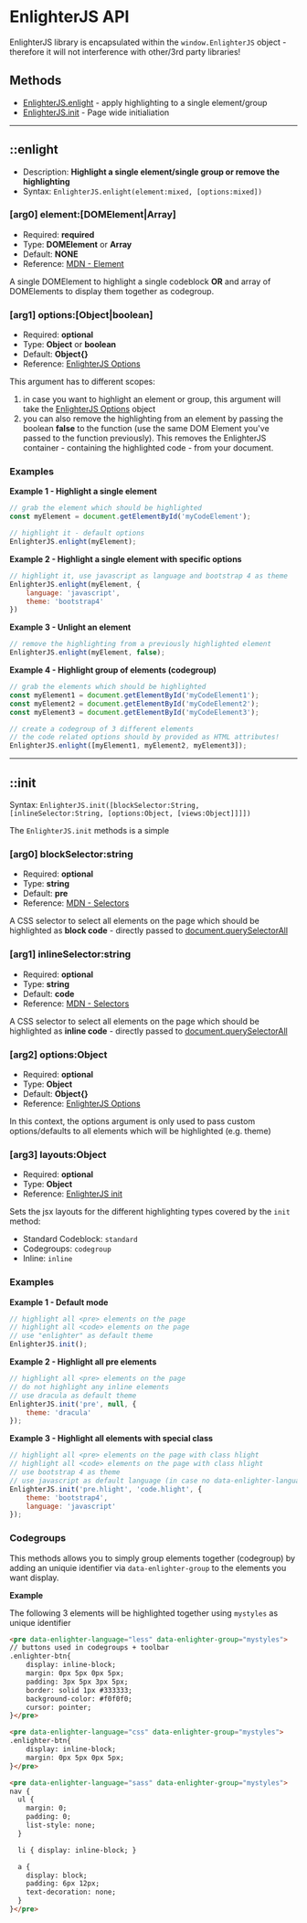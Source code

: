 EnlighterJS API
=====================================

EnlighterJS library is encapsulated within the `window.EnlighterJS` object - therefore it will not interference with other/3rd party libraries!

## Methods ##

* [EnlighterJS.enlight](#enlighter) - apply highlighting to a single element/group
* [EnlighterJS.init](#init) - Page wide initialiation

--------------------------------------

## ::enlight ##

* Description: **Highlight a single element/single group or remove the highlighting**
* Syntax: `EnlighterJS.enlight(element:mixed, [options:mixed])`

### [arg0] element:[DOMElement|Array<DOMElement>] ###

* Required: **required**
* Type: **DOMElement** or **Array<DOMElement>**
* Default: **NONE**
* Reference: [MDN - Element](https://developer.mozilla.org/de/docs/Web/API/Element)

A single DOMElement to highlight a single codeblock **OR** and array of DOMElements to display them together as codegroup.

### [arg1] options:[Object|boolean] ###

* Required: **optional**
* Type: **Object** or **boolean**
* Default: **Object{}**
* Reference: [EnlighterJS Options](Options.md)

This argument has to different scopes:

1. in case you want to highlight an element or group, this argument will take the [EnlighterJS Options](Options.md) object
2. you can also remove the highlighting from an element by passing the boolean **false** to the function (use the same DOM Element you've passed to the function previously). This removes the EnlighterJS container - containing the highlighted code - from your document.

### Examples ###

**Example 1 - Highlight a single element**

```js
// grab the element which should be highlighted
const myElement = document.getElementById('myCodeElement');

// highlight it - default options
EnlighterJS.enlight(myElement);
```

**Example 2 - Highlight a single element with specific options**

```js
// highlight it, use javascript as language and bootstrap 4 as theme
EnlighterJS.enlight(myElement, {
    language: 'javascript',
    theme: 'bootstrap4'
})
```

**Example 3 - Unlight an element**

```js
// remove the highlighting from a previously highlighted element
EnlighterJS.enlight(myElement, false);
```

**Example 4 - Highlight group of elements (codegroup)**

```js
// grab the elements which should be highlighted
const myElement1 = document.getElementById('myCodeElement1');
const myElement2 = document.getElementById('myCodeElement2');
const myElement3 = document.getElementById('myCodeElement3');

// create a codegroup of 3 different elements
// the code related options should by provided as HTML attributes!
EnlighterJS.enlight([myElement1, myElement2, myElement3]);
```

--------------------------------------

## ::init ##

Syntax: `EnlighterJS.init([blockSelector:String, [inlineSelector:String, [options:Object, [views:Object]]]])`

The `EnlighterJS.init` methods is a simple

### [arg0] blockSelector:string ###

* Required: **optional**
* Type: **string**
* Default: **pre**
* Reference: [MDN - Selectors](https://developer.mozilla.org/en-US/docs/Learn/CSS/Introduction_to_CSS/Selectors)

A CSS selector to select all elements on the page which should be highlighted as **block code** - directly passed to [document.querySelectorAll](https://developer.mozilla.org/de/docs/Web/API/Document/querySelectorAll)

### [arg1] inlineSelector:string ###

* Required: **optional**
* Type: **string**
* Default: **code**
* Reference: [MDN - Selectors](https://developer.mozilla.org/en-US/docs/Learn/CSS/Introduction_to_CSS/Selectors)

A CSS selector to select all elements on the page which should be highlighted as **inline code** - directly passed to [document.querySelectorAll](https://developer.mozilla.org/de/docs/Web/API/Document/querySelectorAll)

### [arg2] options:Object ###

* Required: **optional**
* Type: **Object**
* Default: **Object{}**
* Reference: [EnlighterJS Options](Options.md)

In this context, the options argument is only used to pass custom options/defaults to all elements which will be highlighted (e.g. theme)

### [arg3] layouts:Object ###

* Required: **optional**
* Type: **Object**
* Reference: [EnlighterJS init](Options.md)

Sets the jsx layouts for the different highlighting types covered by the `init` method:

* Standard Codeblock: `standard`
* Codegroups: `codegroup`
* Inline: `inline`


### Examples ###

**Example 1 - Default mode**

```js
// highlight all <pre> elements on the page
// highlight all <code> elements on the page
// use "enlighter" as default theme
EnlighterJS.init();
```

**Example 2 - Highlight all pre elements**

```js
// highlight all <pre> elements on the page
// do not highlight any inline elements
// use dracula as default theme
EnlighterJS.init('pre', null, {
    theme: 'dracula'
});
```

**Example 3 - Highlight all elements with special class**

```js
// highlight all <pre> elements on the page with class hlight
// highlight all <code> elements on the page with class hlight
// use bootstrap 4 as theme
// use javascript as default language (in case no data-enlighter-language attribute has been set)
EnlighterJS.init('pre.hlight', 'code.hlight', {
    theme: 'bootstrap4',
    language: 'javascript'
});
```

### Codegroups ###

This methods allows you to simply group elements together (codegroup) by adding an uniquie identifier via `data-enlighter-group` to the elements you want display.

**Example**

The following 3 elements will be highlighted together using `mystyles` as unique identifier

```html
<pre data-enlighter-language="less" data-enlighter-group="mystyles">
// buttons used in codegroups + toolbar
.enlighter-btn{
    display: inline-block;
    margin: 0px 5px 0px 5px;
    padding: 3px 5px 3px 5px;
    border: solid 1px #333333;
    background-color: #f0f0f0;
    cursor: pointer;
}</pre>

<pre data-enlighter-language="css" data-enlighter-group="mystyles">
.enlighter-btn{
    display: inline-block;
    margin: 0px 5px 0px 5px;
}</pre>

<pre data-enlighter-language="sass" data-enlighter-group="mystyles">
nav {
  ul {
    margin: 0;
    padding: 0;
    list-style: none;
  }

  li { display: inline-block; }

  a {
    display: block;
    padding: 6px 12px;
    text-decoration: none;
  }
}</pre>

```